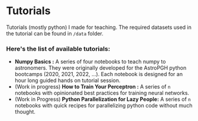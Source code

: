 # Tutorials
Tutorials (mostly python) I made for teaching. The required datasets used in the tutorial can be found in `/data` folder.
### Here's the list of available tutorials:
- **Numpy Basics :** A series of four notebooks to  teach numpy to astronomers. They were originally developed for the AstroPGH python bootcamps (2020, 2021, 2022, ...). Each notebook is designed for an hour long guided hands on tutorial session.
- (Work in progress) **How to Train Your Perceptron :** A series of `n` notebooks with opinionated best practices for training neural networks.
- (Work in Progress) **Python Parallelization for Lazy People:** A series of `n` notebooks with quick recipes for parallelizing python code without much thought.
